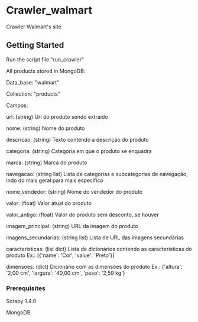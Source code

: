 # Crawler_walmart
Crawler Walmart's site

## Getting Started
Run the script file "run_crawler"

All products stored in MongoDB:

Data_base: "walmart"

Collection: "products"

Campos:

url: (string) Url do produto sendo extraído

nome: (string) Nome do produto

descricao: (string) Texto contendo a descrição do produto

categoria: (string) Categoria em que o produto se enquadra

marca: (string) Marca do produto

navegacao: (string list) Lista de categorias e subcategorias de navegação, indo do mais geral para mais específico

nome_vendedor: (string) Nome do vendedor do produto

valor: (float) Valor atual do produto

valor_antigo: (float) Valor do produto sem desconto, se houver

imagem_principal: (string) URL da imagem do produto

imagens_secundarias: (string list) Lista de URL das imagens secundárias

caracteristicas: (list dict) Lista de dicionários contendo as caracteristicas do produto Ex.: [{'name': 'Cor', 'value': 'Preto'}]

dimensoes: (dict) Dicionário com as dimensões do produto Ex.: {'altura': '2,00 cm', 'largura': '40,00 cm', 'peso': '2,59 kg'}

### Prerequisites

Scrapy 1.4.0

MongoDB
